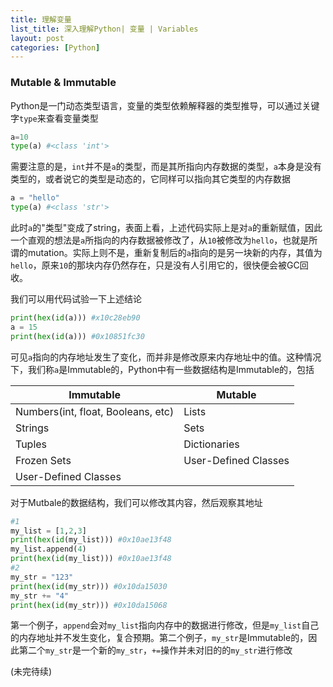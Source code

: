 ```yaml
---
title: 理解变量
list_title: 深入理解Python| 变量 | Variables 
layout: post
categories: [Python]
---
```


### Mutable & Immutable

Python是一门动态类型语言，变量的类型依赖解释器的类型推导，可以通过关键字`type`来查看变量类型

```python
a=10
type(a) #<class 'int'>
```

需要注意的是，`int`并不是`a`的类型，而是其所指向内存数据的类型，`a`本身是没有类型的，或者说它的类型是动态的，它同样可以指向其它类型的内存数据

```python
a = "hello"
type(a) #<class 'str'>
```
此时`a`的"类型"变成了string，表面上看，上述代码实际上是对`a`的重新赋值，因此一个直观的想法是`a`所指向的内存数据被修改了，从`10`被修改为`hello`，也就是所谓的mutation。实际上则不是，重新复制后的`a`指向的是另一块新的内存，其值为`hello`，原来`10`的那块内存仍然存在，只是没有人引用它的，很快便会被GC回收。

我们可以用代码试验一下上述结论

```python
print(hex(id(a))) #x10c28eb90
a = 15
print(hex(id(a))) #0x10851fc30
```

可见`a`指向的内存地址发生了变化，而并非是修改原来内存地址中的值。这种情况下，我们称`a`是Immutable的，Python中有一些数据结构是Immutable的，包括

|Immutable| Mutable|
|-------| --------|
| Numbers(int, float, Booleans, etc)| Lists| 
| Strings | Sets |
| Tuples | Dictionaries |
| Frozen Sets| User-Defined Classes |
| User-Defined Classes| |

对于Mutbale的数据结构，我们可以修改其内容，然后观察其地址

```python
#1
my_list = [1,2,3]
print(hex(id(my_list))) #0x10ae13f48
my_list.append(4)
print(hex(id(my_list))) #0x10ae13f48
#2
my_str = "123"
print(hex(id(my_str))) #0x10da15030
my_str += "4"
print(hex(id(my_str))) #0x10da15068
```

第一个例子，`append`会对`my_list`指向内存中的数据进行修改，但是`my_list`自己的内存地址并不发生变化，复合预期。第二个例子，`my_str`是Immutable的，因此第二个`my_str`是一个新的`my_str`，`+=`操作并未对旧的的`my_str`进行修改


<p class="md-h-center">(未完待续)</p>

